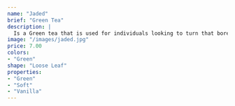 ```yaml
---
name: "Jaded"
brief: "Green Tea"
description: |
  Is a Green tea that is used for individuals looking to turn that boredom upside down. It's a famous Green Tea from rural China used for that perfect mix in Milk teas. It's got that extra hint of vanilla.
image: "/images/jaded.jpg"
price: 7.00
colors:
- "Green"
shape: "Loose Leaf"
properties:
- "Green"
- "Soft"
- "Vanilla"
---
```

